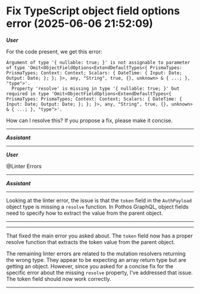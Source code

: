 <!-- Generated by SpecStory -->

# Fix TypeScript object field options error (2025-06-06 21:52:09)

_**User**_

For the code present, we get this error:
```
Argument of type '{ nullable: true; }' is not assignable to parameter of type 'Omit<ObjectFieldOptions<ExtendDefaultTypes<{ PrismaTypes: PrismaTypes; Context: Context; Scalars: { DateTime: { Input: Date; Output: Date; }; }; }>, any, "String", true, {}, unknown> & { ...; }, "type">'.
  Property 'resolve' is missing in type '{ nullable: true; }' but required in type 'Omit<ObjectFieldOptions<ExtendDefaultTypes<{ PrismaTypes: PrismaTypes; Context: Context; Scalars: { DateTime: { Input: Date; Output: Date; }; }; }>, any, "String", true, {}, unknown> & { ...; }, "type">'.
```
How can I resolve this? If you propose a fix, please make it concise.

---

_**Assistant**_



---

_**User**_

@Linter Errors 

---

_**Assistant**_



---

Looking at the linter error, the issue is that the `token` field in the `AuthPayload` object type is missing a `resolve` function. In Pothos GraphQL, object fields need to specify how to extract the value from the parent object.

---



---

That fixed the main error you asked about. The `token` field now has a proper resolve function that extracts the token value from the parent object.

The remaining linter errors are related to the mutation resolvers returning the wrong type. They appear to be expecting an array return type but are getting an object. However, since you asked for a concise fix for the specific error about the missing `resolve` property, I've addressed that issue. The token field should now work correctly.

---


